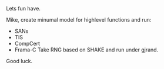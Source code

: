 Lets fun have.

Mike, create minumal model for highlevel functions and run:
 * SANs
 * TIS
 * CompCert
 * Frama-C
Take RNG based on SHAKE and run under gjrand.

Good luck.
